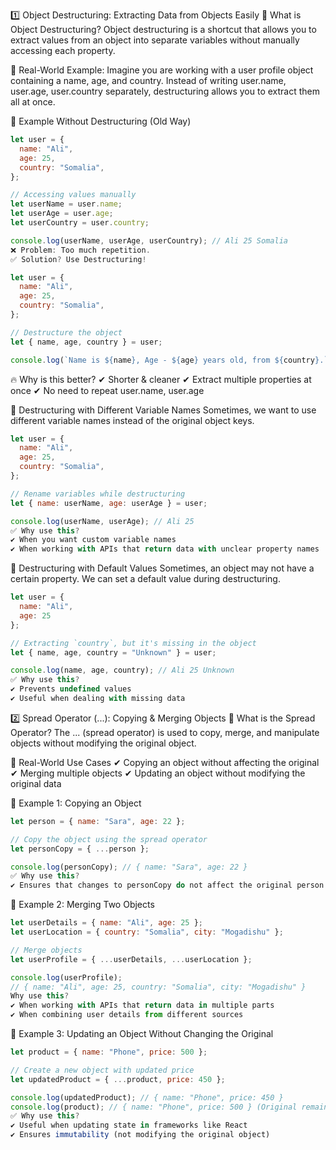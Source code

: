 1️⃣ Object Destructuring: Extracting Data from Objects Easily
📌 What is Object Destructuring?
Object destructuring is a shortcut that allows you to extract values from an object into separate variables without manually accessing each property.

🔹 Real-World Example:
Imagine you are working with a user profile object containing a name, age, and country. Instead of writing user.name, user.age, user.country separately, destructuring allows you to extract them all at once.

🔹 Example Without Destructuring (Old Way)
```js
let user = {
  name: "Ali",
  age: 25,
  country: "Somalia",
};

// Accessing values manually
let userName = user.name;
let userAge = user.age;
let userCountry = user.country;

console.log(userName, userAge, userCountry); // Ali 25 Somalia
❌ Problem: Too much repetition.
✅ Solution? Use Destructuring!
```

```js
let user = {
  name: "Ali",
  age: 25,
  country: "Somalia",
};

// Destructure the object
let { name, age, country } = user;

console.log(`Name is ${name}, Age - ${age} years old, from ${country}.`); // Name is Ali, Age - 25 years old, from Somalia.

```
🔥 Why is this better?
✔ Shorter & cleaner
✔ Extract multiple properties at once
✔ No need to repeat user.name, user.age

🔹 Destructuring with Different Variable Names
Sometimes, we want to use different variable names instead of the original object keys.
```js
let user = {
  name: "Ali",
  age: 25,
  country: "Somalia",
};

// Rename variables while destructuring
let { name: userName, age: userAge } = user;

console.log(userName, userAge); // Ali 25
✅ Why use this?
✔ When you want custom variable names
✔ When working with APIs that return data with unclear property names
```
🔹 Destructuring with Default Values
Sometimes, an object may not have a certain property. We can set a default value during destructuring.

```js
let user = {
  name: "Ali",
  age: 25
};

// Extracting `country`, but it's missing in the object
let { name, age, country = "Unknown" } = user;

console.log(name, age, country); // Ali 25 Unknown
✅ Why use this?
✔ Prevents undefined values
✔ Useful when dealing with missing data
```

2️⃣ Spread Operator (...): Copying & Merging Objects
📌 What is the Spread Operator?
The ... (spread operator) is used to copy, merge, and manipulate objects without modifying the original object.

🔹 Real-World Use Cases
✔ Copying an object without affecting the original
✔ Merging multiple objects
✔ Updating an object without modifying the original data

🔹 Example 1: Copying an Object

```js
let person = { name: "Sara", age: 22 };

// Copy the object using the spread operator
let personCopy = { ...person };

console.log(personCopy); // { name: "Sara", age: 22 }
✅ Why use this?
✔ Ensures that changes to personCopy do not affect the original person object
```

🔹 Example 2: Merging Two Objects
```js
let userDetails = { name: "Ali", age: 25 };
let userLocation = { country: "Somalia", city: "Mogadishu" };

// Merge objects
let userProfile = { ...userDetails, ...userLocation };

console.log(userProfile); 
// { name: "Ali", age: 25, country: "Somalia", city: "Mogadishu" }
Why use this?
✔ When working with APIs that return data in multiple parts
✔ When combining user details from different sources
```

🔹 Example 3: Updating an Object Without Changing the Original

```js
let product = { name: "Phone", price: 500 };

// Create a new object with updated price
let updatedProduct = { ...product, price: 450 };

console.log(updatedProduct); // { name: "Phone", price: 450 }
console.log(product); // { name: "Phone", price: 500 } (Original remains unchanged)
✅ Why use this?
✔ Useful when updating state in frameworks like React
✔ Ensures immutability (not modifying the original object)
```
